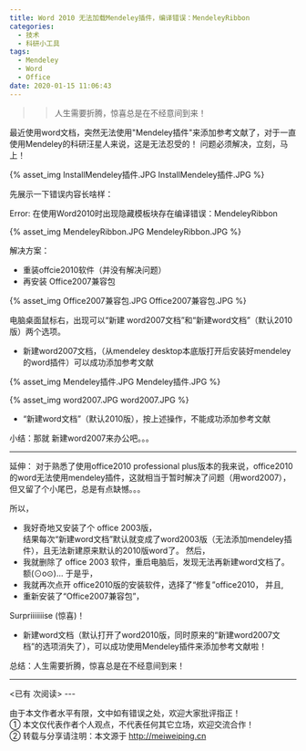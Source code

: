 ```yaml
---
title: Word 2010 无法加载Mendeley插件，编译错误：MendeleyRibbon
categories:
  - 技术
  - 科研小工具
tags:
  - Mendeley
  - Word
  - Office
date: 2020-01-15 11:06:43
---
```


>> 人生需要折腾，惊喜总是在不经意间到来！

最近使用word文档，突然无法使用"Mendeley插件"来添加参考文献了，对于一直使用Mendeley的科研汪星人来说，这是无法忍受的！
问题必须解决，立刻，马上！

{% asset_img InstallMendeley插件.JPG InstallMendeley插件.JPG %}

先展示一下错误内容长啥样：

Error: 在使用Word2010时出现隐藏模板块存在编译错误：MendeleyRibbon

{% asset_img MendeleyRibbon.JPG MendeleyRibbon.JPG %} 

解决方案：

- 重装offcie2010软件（并没有解决问题）
- 再安装 Office2007兼容包

{% asset_img Office2007兼容包.JPG Office2007兼容包.JPG %} 

电脑桌面鼠标右，出现可以“新建 word2007文档”和“新建word文档”（默认2010版）两个选项。

- 新建word2007文档，（从mendeley desktop本底版打开后安装好mendeley的word插件）可以成功添加参考文献

{% asset_img Mendeley插件.JPG Mendeley插件.JPG %}

{% asset_img word2007.JPG word2007.JPG %} 

- “新建word文档”（默认2010版），按上述操作，不能成功添加参考文献

小结：那就 新建word2007来办公吧。。。

------

延伸：
对于熟悉了使用office2010 professional plus版本的我来说，office2010的word无法使用mendeley插件，这就相当于暂时解决了问题（用word2007），但又留了个小尾巴，总是有点缺憾。。。

所以，
- 我好奇地又安装了个 office 2003版，
<br>结果每次“新建word文档”默认就变成了word2003版（无法添加mendeley插件），且无法新建原来默认的2010版word了。
然后，
- 我就删除了 office 2003 软件，重启电脑后，发现无法再新建word文档了。额(⊙o⊙)…
于是乎，
- 我就再次点开 office2010版的安装软件，选择了“修复”office2010，
并且,
- 重新安装了“Office2007兼容包”，

Surpriiiiiiise (惊喜)！
- 新建word文档（默认打开了word2010版，同时原来的“新建word2007文档”的选项消失了），可以成功使用Mendeley插件来添加参考文献啦！

总结：人生需要折腾，惊喜总是在不经意间到来！


---
<span id="busuanzi_container_page_pv">
<已有 <span id="busuanzi_value_page_pv"></span> 次阅读>
</span>
---

由于本文作者水平有限，文中如有错误之处，欢迎大家批评指正！
<br>① 本文仅代表作者个人观点，不代表任何其它立场，欢迎交流合作！
<br>② 转载与分享请注明：本文源于 http://meiweiping.cn
